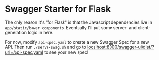 # Swagger Starter for Flask

The only reason it's "for Flask" is that the Javascript dependencies
live in `app/static/bower_components`. Eventually I'll put some
server- and client-generation logic in here.

For now, modify `api-spec.yaml` to create a new Swagger Spec for a new
API. Then run `./serve-swag.sh` and go to
[localhost:8000/swagger-ui/dist/?url=/api-spec.yaml](localhost:8000/swagger-ui/dist/?url=/api-spec.yaml)
to see your new spec!
